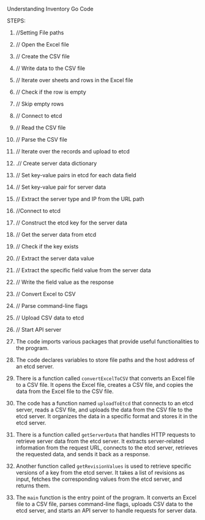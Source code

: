 Understanding Inventory Go Code

STEPS:

1. //Setting File paths
2. // Open the Excel file
3. // Create the CSV file
4. // Write data to the CSV file
5. // Iterate over sheets and rows in the Excel file
6. // Check if the row is empty
7. // Skip empty rows
8. // Connect to etcd
9. // Read the CSV file
10. // Parse the CSV file
11. // Iterate over the records and upload to etcd
12. .// Create server data dictionary
13. // Set key-value pairs in etcd for each data field
14. // Set key-value pair for server data
15. // Extract the server type and IP from the URL path
16. //Connect to etcd
17. // Construct the etcd key for the server data
18. // Get the server data from etcd
19. // Check if the key exists
20. // Extract the server data value
21. // Extract the specific field value from the server data
22. // Write the field value as the response
23. // Convert Excel to CSV
24. // Parse command-line flags
25. // Upload CSV data to etcd
26. // Start API server



1. The code imports various packages that provide useful functionalities to the program.
2. The code declares variables to store file paths and the host address of an etcd server.
3. There is a function called `convertExcelToCSV` that converts an Excel file to a CSV file. It opens the Excel file, creates a CSV file, and copies the data from the Excel file to the CSV file.
4. The code has a function named `uploadToEtcd` that connects to an etcd server, reads a CSV file, and uploads the data from the CSV file to the etcd server. It organizes the data in a specific format and stores it in the etcd server.
5. There is a function called `getServerData` that handles HTTP requests to retrieve server data from the etcd server. It extracts server-related information from the request URL, connects to the etcd server, retrieves the requested data, and sends it back as a response.
6. Another function called `getRevisionValues` is used to retrieve specific versions of a key from the etcd server. It takes a list of revisions as input, fetches the corresponding values from the etcd server, and returns them.
7. The `main` function is the entry point of the program. It converts an Excel file to a CSV file, parses command-line flags, uploads CSV data to the etcd server, and starts an API server to handle requests for server data.
